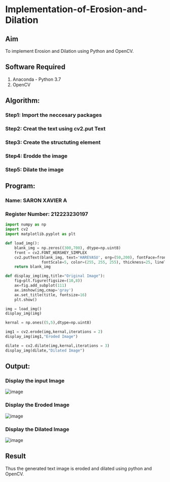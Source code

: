 # Implementation-of-Erosion-and-Dilation
## Aim
To implement Erosion and Dilation using Python and OpenCV.
## Software Required
1. Anaconda - Python 3.7
2. OpenCV
## Algorithm:
### Step1: Import the neccesary packages
### Step2: Creat the text using cv2.put Text

### Step3: Create the structuting element

### Step4: Erodde the image

### Step5: Dilate the image
 
## Program:
### Name: SARON XAVIER A
### Register Number: 212223230197
``` Python
import numpy as np
import cv2
import matplotlib.pyplot as plt

def load_img():
    blank_img = np.zeros((300,700), dtype=np.uint8)
    front = cv2.FONT_HERSHEY_SIMPLEX
    cv2.putText(blank_img, text='HAREVASU', org=(50,200), fontFace=front, 
                fontScale=5, color=(255, 255, 255), thickness=25, lineType=cv2.LINE_AA)
    return blank_img

def display_img(img,title="Original Image"):
    fig=plt.figure(figsize=(10,8))
    ax=fig.add_subplot(111)
    ax.imshow(img,cmap='gray')
    ax.set_title(title, fontsize=16)
    plt.show()

img = load_img()
display_img(img)

kernal = np.ones((5,5),dtype=np.uint8)

img1 = cv2.erode(img,kernal,iterations = 2)
display_img(img1,"Eroded Image")

dilate = cv2.dilate(img,kernal,iterations = 3)
display_img(dilate,"Dilated Image")
```
## Output:
### Display the input Image
![image](https://github.com/user-attachments/assets/615f9dc4-38af-44a7-ae28-ada1571b0acb)



### Display the Eroded Image

![image](https://github.com/user-attachments/assets/6c8fb933-7ed8-4464-929d-1df4f3185f5c)


### Display the Dilated Image

![image](https://github.com/user-attachments/assets/0abbde12-56c2-46b6-b7ea-9ba1cef59941)


## Result
Thus the generated text image is eroded and dilated using python and OpenCV.

